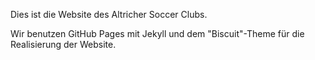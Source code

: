 Dies ist die Website des Altricher Soccer Clubs.

Wir benutzen GitHub Pages mit Jekyll und dem "Biscuit"-Theme für die Realisierung der Website.
